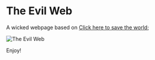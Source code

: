 # The Evil Web

A wicked webpage based on [Click here to save the world](https://clickheretosavetheworld.com/);

![The Evil Web](/img/The-Evil-Web.png)

Enjoy!